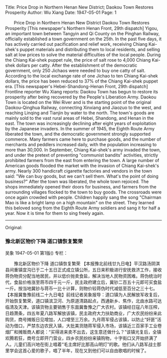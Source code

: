 Title: Price Drop in Northern Henan New District; Daokou Town Restores Prosperity
Author: Wu Xiang
Date: 1947-05-01
Page: 1

　　Price Drop in Northern Henan New District
    Daokou Town Restores Prosperity
    [This newspaper's Northern Henan Front, 29th dispatch] Yigou, an important town between Tangyin and Qi County on the Pinghan Railway, officially established a town government on the 25th. In the past five days, it has actively carried out pacification and relief work, receiving Chiang Kai-shek's puppet materials and distributing them to local residents, and selling salt at low prices to solve the material difficulties of the local people. During the Chiang Kai-shek puppet rule, the price of salt rose to 4,000 Chiang Kai-shek dollars per catty. After the establishment of the democratic government, only 250 Jichaos were needed to buy one catty of salt. According to the local exchange rate of one Jichao to ten Chiang Kai-shek dollars, the price has been reduced to 37% of the Chiang Kai-shek puppet era.
    [This newspaper's Hebei-Shandong-Henan Front, 29th dispatch] Frontline reporter Wu Xiang reports: Daokou Town has begun to restore its prosperity after being recovered by the People's Liberation Army. Daokou Town is located on the Wei River and is the starting point of the original Daokou-Qinghua Railway, connecting Xinxiang and Jiaozuo to the west, and reaching Linqing and Tianjin by water to the north. The town's goods are mainly sold to the vast rural areas of Hebei, Shandong, and Henan in the east. The town was increasingly declining after eight years of exploitation by the Japanese invaders. In the summer of 1945, the Eighth Route Army liberated the town, and the democratic government strongly supported commerce. Many farmers came here to purchase goods, and the number of merchants and peddlers increased daily, with the population increasing to more than 30,000. In September, Chiang Kai-shek's army invaded the town, and under the pretext of preventing "communist bandits" activities, strictly prohibited farmers from the east from entering the town. A large number of American goods flooded the market with the invasion of Chiang Kai-shek's army. Nearly 300 handicraft cigarette factories and vendors in the town said: "We can buy goods, but we can't sell them. What's the point of doing business?" After the town was liberated, the whole town rejoiced. The shops immediately opened their doors for business, and farmers from the surrounding villages flocked to the town to buy goods. The crossroads were once again crowded with people. Children happily sang the song "Chairman Mao is like a bright lamp on a high mountain" on the street. They learned this beloved song from the Eighth Route Army soldiers and sang it for half a year. Now it is time for them to sing freely again.



<hr /> 

Original: 


### 豫北新区物价下降  道口镇恢复繁荣
吴象
1947-05-01
第1版()
专栏：

　　豫北新区物价下降
    道口镇恢复繁荣
    【本报豫北前线廿九日电】平汉路汤阴淇县间重镇宜沟已于二十五日正式成立镇公所，五日来积极进行安抚救济工作，接收蒋伪物资分配当地居民，并以低价抛卖食盐，解决当地人民物资困难。蒋伪统治时代，食盐价格涨至蒋币四千元一斤，民主政府建立后，冀钞二百五十元即可买食盐一斤。按当地冀钞与蒋币一比十计算，则物价较蒋伪时代减低至百分之三十七。
    【本报冀鲁豫前线二十九日电】前线记者吴象报导：道口镇为人民解放军收复后，开始恢复繁荣，道口镇滨卫河、为原道清路起点，西通新乡、焦作，北由水路可达临清及天津。该镇货物主要销售于东面冀鲁豫之广大农村。该镇经日寇八年压榨，日趋萧条，四五年夏八路军解放该镇，民主政府大力扶助商业，广大农民纷纷来此购货，商号摊贩日见增加，人口增至三万余。九月蒋军侵占该镇，以防止“奸匪”活动为借口，严禁东边农民入镇，大批美货随蒋军侵入市场，该镇近三百家手工业卷烟厂和摊贩商人都说：“买得进来卖不出去，这生意还做什么？”该镇光复后，全镇欢腾若狂，商号立即开门营业，四乡农民纷纷来镇购物，十字街口又开始挤满了人。儿童们高兴地在街上唱着“毛主席好比那高山明灯”的歌。他们从八路军战士那里学会这首心爱的歌子，唱了半年，现在又到他们可以自由歌唱的时候了。
